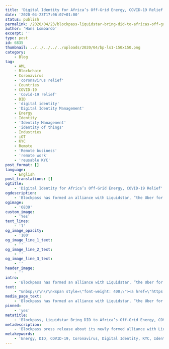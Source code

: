 ```yaml
---
title: 'Digital Identity for Africa’s Off-Grid Energy, COVID-19 Relief'
date: '2020-04-23T17:06:07+01:00'
status: publish
permalink: /2020/04/23/blockpass-liquidstar-bring-did-to-africas-off-grid-energy-covid-19-relief
author: 'Hans Lombardo'
excerpt: ''
type: post
id: 6835
thumbnail: ../../../../../uploads/2020/04/bp-ls1-150x150.png
category:
    - Blog
tag:
    - AML
    - Blockchain
    - Coronavirus
    - 'coronavirus relief'
    - Countries
    - COVID-19
    - 'Covid-19 relief'
    - DID
    - 'digital identity'
    - 'Digital Identity Management'
    - Energy
    - Identity
    - 'Identity Management'
    - 'identity of things'
    - Industries
    - iOT
    - KYC
    - Remote
    - 'Remote business'
    - 'remote work'
    - 'reusable KYC'
post_format: []
language:
    - English
post_translations: []
ogtitle:
    - 'Digital Identity for Africa’s Off-Grid Energy, COVID-19 Relief'
ogdescription:
    - 'Blockpass has formed an alliance with Liquidstar, “the Uber for Electricity”, to provide digital identity solutions for off-grid energy provision in developing countries, with initial focus on COVID-19 relief in Nigeria and other pilots in Africa.'
ogimage:
    - '6839'
custom_image:
    - 'Yes'
text_lines:
    - '1'
og_image_opacity:
    - '100'
og_image_line_1_text:
    - ''
og_image_line_2_text:
    - ''
og_image_line_3_text:
    - ''
header_image:
    - ''
intro:
    - 'Blockpass has formed an alliance with Liquidstar, “the Uber for Electricity”, to provide digital identity solutions for off-grid energy provision in developing countries, with initial focus on COVID-19 relief in Nigeria and other pilots in Africa.'
text:
    - "&nbsp;\r\n\r\n<span style=\"font-weight: 400;\"><a href=\"https://www.liquidstar.io/\">Liquidstar</a> has developed a Decentralized Autonomous Utility (DAU) management system utilizing Waypoints, container-housed charging stations, that deploy smart batteries for off-grid electricity provision. From the source-agnostic Waypoints, service providers branded as ‘Power Rangers’ manage the rental and deployment of blockchain-enabled batteries to shared mobility and delivery services, homes and offices. Power Rangers are local businesses or entrepreneurs who recharge, deliver and pick up batteries, as well as handle payment administration.</span>\r\n\r\n<span style=\"font-weight: 400;\">Blockpass' digital identity SaaS, <a href=\"http://www.blockpass.org/kyc\">KYC Connect<sup>TM</sup></a>, is a core element of Liquidstar’s DAU management stack, providing digital identity profiles for members of the DAU ecosystem. The partnership in the energy sector is a testament to Blockpass' ability to provide <a href=\"http://www.blockpass.org/kyc\">KYC</a>, <a href=\"https://www.blockpass.org/2019/10/21/understanding-aml-compliance/\">AML</a> and digital identity solutions to a range of businesses and organizations that need digital verification of trust in an increasingly remote world of COVID-19. Through the Blockpass identity app, end-users have control of their identity, easily create a verified portable identity and reuse it to onboard with any service instantly.</span>\r\n\r\n<span style=\"font-weight: 400;\">“Blockpass plays a critical role in Liquidstar, enabling the first physical world implementation of end to end Human+Company+Device identity to power Liquidstar’s Decentralized Autonomous Utility platform, ” noted Conor Colwell, Co-Founder of Liquidstar.</span>\r\n\r\n<span style=\"font-weight: 400;\">Blockpass CEO and Co-Founder Adam Vaziri added, “We are excited about being involved in enabling Liquidstar’s decentralized utility management platform to verify the identities of off-grid ecosystem participants. In an increasingly remote world, there is a strong need to establish trust via reusable and verifiable digital identity.’</span>\r\n\r\n<span style=\"font-weight: 400;\">In response to the COVID-19 pandemic, Blockpass and Liquidstar are working with Vista Advisory Partners, Feed the Streets Lagos, Afara Group, Ample and GCIF to provide masks, food, water, and sustainably generated power to those who need it the most. Funds, which can be donated via a project </span><a href=\"https://www.gofundme.com/f/f5dj45-lagos-covid19-relief-food-water-amp-energy-access?utm_medium=email&amp;utm_source=product&amp;utm_campaign=p_email%2B4803-donation-alert-v5\"><span style=\"font-weight: 400;\">GoFundMe page</span></a><span style=\"font-weight: 400;\">, will also go towards inventory management, transportation of those goods, proper protection for those delivering the goods, and platform costs.</span>\r\n\r\n<span style=\"font-weight: 400;\">Liquidstar also starts a funding round April 25th through equity crowdfunding platform Birchal, and is accepting expressions of interests on its </span><a href=\"https://www.birchal.com/company/liquidstar\"><span style=\"font-weight: 400;\">fundraising page</span></a><span style=\"font-weight: 400;\">.\_</span>\r\n\r\n<strong>About Liquidstar</strong>\r\n\r\nLiquidstar offers a new category of energy distribution, utilizing Waypoint charge stations to deploy smart batteries for beyond-the-grid electrical power distribution. Liquidstar’s vision is to leapfrog off-grid markets to the ‘wireless’ battery powered sustainable ecosystems of the future - solving energy access challenges for the powerless 1.1 billion and providing electricity for essential services during grid destroying disasters. The core Liquidstar software platform strings together various innovation layers provided by expert partners to manage the delivery of source-agnostic electricity through Power Ranger operators. Liquidstar has active pilots in Nigeria and Benin, with Indonesia, Australia, Lebanon, and others in development.\r\n\r\nFor more information and updates, please visit and sign up to the following:\r\nPromotional Video: <a href=\"https://youtu.be/gdVmul2cri8\">https://youtu.be/gdVmul2cri8</a>\r\nWebsite:\_<a href=\"http://www.liquidstar.io\"> http://www.liquidstar.io</a>\r\n\r\n<strong>About Blockpass</strong>\r\n\r\nBlockpass is a unique, reusable digital identity (DID) solution for any organizations that participate in regulated industries and in the increasingly remote business environment where trust needs to be verified digitally. Blockpass offers an alternative process to cumbersome, repetitive and expensive Know Your Customer (KYC) and Anti-Money Laundering (AML) checks through a seamless merchant dashboard that is setup immediately with pay-as-you-go and no initial fee. Blockpass’ KYC Connect<sup>TM</sup> platform enables businesses to select requirements for customer onboarding that can include ID authentication, face-matching, address checking, AML ongoing monitoring and/or screening of sanctions lists, politically exposed persons (PEP), and adverse media. Through Blockpass, end-users easily create a verified portable identity that they can control and re-use to onboard with any service instantly.\r\n\r\n<span style=\"font-weight: 400;\">To get Blockpass KYC Connect<sup>TM</sup></span><span style=\"font-weight: 400;\">, you don’t need to speak to a sales person! Our fully automated SaaS allows businesses to launch a digital identity verification service <strong><em>in minutes</em></strong> with </span><b>pay-as-you-go</b><span style=\"font-weight: 400;\">, </span><b>no setup fee</b><span style=\"font-weight: 400;\">, and </span><b>free testing </b><span style=\"font-weight: 400;\">-</span><a href=\"https://console.blockpass.org/blockpass_console/#/\"> <span style=\"font-weight: 400;\">click here!</span></a>"
media_page_text:
    - 'Blockpass has formed an alliance with Liquidstar, “the Uber for Electricity”, to provide digital identity solutions for off-grid energy provision in developing countries, with initial focus on COVID-19 relief in Nigeria and other pilots in Africa.'
pinned:
    - 'yes'
metatitle:
    - 'Blockpass, Liquidstar Bring DID to Africa’s Off-Grid Energy, COVID-19 Relief'
metadescription:
    - 'Blockpass press release about its newly formed alliance with Liquidstar, “the Uber for Electricity”, to provide digital identity solutions for off-grid energy provision in developing countries, with initial focus on COVID-19 relief in Nigeria and other pilots in Africa.'
metakeywords:
    - 'Energy, DID, COVID-19, Coronavirus, Digital Identity, KYC, Identity, Identity Management, Digital Identity Management, Reusable KYC, Countries, Industries, Remote, Remote business, identity of things, iOT, AML, blockchain, Covid-19 relief, coronavirus relief, covid 19 relief'
---
```

<!DOCTYPE html PUBLIC "-//W3C//DTD HTML 4.0 Transitional//EN" "http://www.w3.org/TR/REC-html40/loose.dtd">
<?xml encoding="UTF-8">
